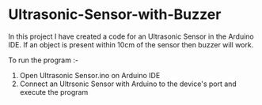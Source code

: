 # Ultrasonic-Sensor-with-Buzzer
In this project I have created a code for an Ultrasonic Sensor in the Arduino IDE. If an object is present within 10cm of the sensor then buzzer will work.

To run the program :-

1. Open Ultrasonic Sensor.ino on Arduino IDE
2. Connect an Ultrsonic Sensor with Arduino to the device's port and execute the program
